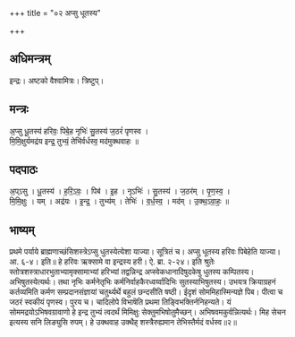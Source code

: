+++
title = "०२ अप्सु धूतस्य"

+++
## अधिमन्त्रम्
इन्द्रः। अष्टको वैश्वामित्रः। त्रिष्टुप्।

## मन्त्रः
अ॒प्सु धू॒तस्य॑ हरिवः॒ पिबे॒ह नृभिः॑ सु॒तस्य॑ ज॒ठरं॑ पृणस्व ।  
मि॒मि॒क्षुर्यमद्र॑य इन्द्र॒ तुभ्यं॒ तेभि॑र्वर्धस्व॒ मद॑मुक्थवाहः ॥

## पदपाठः
अ॒प्ऽसु । धू॒तस्य॑ । ह॒रि॒ऽवः॒ । पिब॑ । इ॒ह । नृऽभिः॑ । सु॒तस्य॑ । ज॒ठर॑म् । पृ॒ण॒स्व॒ ।  
मि॒मि॒क्षुः । यम् । अद्र॑यः । इ॒न्द्र॒ । तुभ्य॑म् । तेभिः॑ । व॒र्ध॒स्व॒ । मद॑म् । उ॒क्थ॒ऽवा॒हः॒ ॥

## भाष्यम्
प्रथमे पर्याये ब्राह्मणाच्छंसिशस्त्रेऽप्सु धुतस्येत्येशा याज्या। सूत्रितं च। अप्सु धूतस्य हरिवः पिबेहेति याज्या। आ. ६-४। इति॥ हे हरिवः ऋक्सामे वा इन्द्रस्य हरी। ऐ. ब्रा. २-२४। इति श्रुतेः स्तोत्रशस्त्राधारभुताभ्यामृक्सामाभ्यां हरिभ्यां तद्वन्निन्द्र अप्स्वेकधानादिषुदकेषु धुतस्य कम्पितस्य। अभिषुतस्येत्यर्थः। तथा नृभिः कर्मनेतृभिः कर्मनिर्वाहकैरध्वर्य्वादिभिः सुतस्याभिषुतस्य। उभयत्र क्रियाग्रहनं कर्तव्यमिति कर्मण सम्प्रदानसंज्ञायां चतुर्थ्यर्थे बहुलं छन्दसीति षष्ठी। ईदृशं सोममिहास्मिन्यज्ञे पिब। पीत्वा च जठरं स्वकीयं पृणस्व। पुरय च। चादिलोपे विभाषॆति प्रथमा तिङ्विभक्तिर्ननिहन्यते। यं सोममद्रयोऽभिषवग्रावाणो हे इन्द्र तुभ्यं त्वदर्थं मिमिक्षुः सेक्तुमभिषोतुमैच्छन्। अभिषवमकुर्वन्नित्यर्थः। मिह सेचन इत्यस्य सनि लिङ्युसि रुपम्। हे उक्थवाह उक्थैह् शस्त्रैरुह्यमान तेभिस्तैर्मदं वर्धस्व॥२॥
